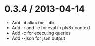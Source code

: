 0.3.4 / 2013-04-14
==================

  * Add -d alias for --db
  * Add -r and -e for eval in plv8x context
  * Add -c for executing queries
  * Add --json for json output
